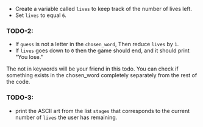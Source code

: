 
- Create a variable called `lives` to keep track of the number of lives left.
- Set `lives` to equal `6`.


### TODO-2: 
- If `guess` is not a letter in the `chosen_word`, Then reduce `lives` by `1`. 
- If `lives` goes down to `0` then the game should end, and it should print "You lose."

<div class="hint">
  The not in keywords will be your friend in this todo. You can check if something exists in the chosen_word completely separately from the rest of the code.
</div>


### TODO-3: 
- print the ASCII art from the list `stages` that corresponds to the current number of `lives` the user has remaining.
